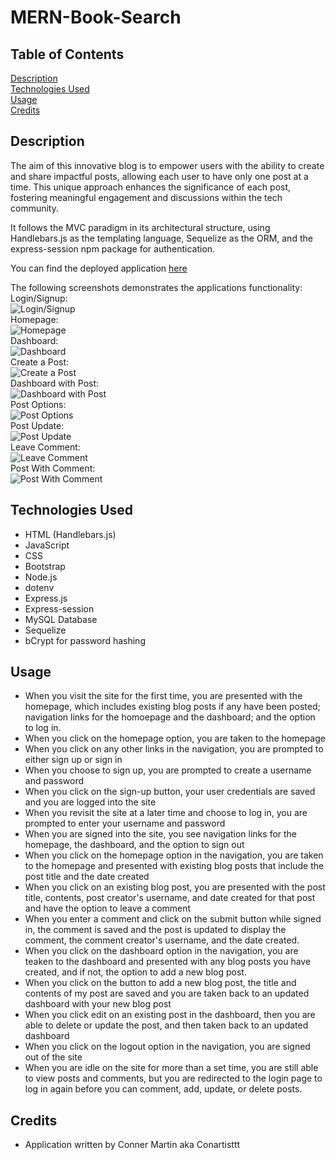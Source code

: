 # MERN-Book-Search

## Table of Contents

[Description](#description)
<br>
[Technologies Used](#technologies-used)
<br>
[Usage](#usage)
<br>
[Credits](#credits)

## Description

The aim of this innovative blog is to empower users with the ability to create and share impactful posts, allowing each user to have only one post at a time. This unique approach enhances the significance of each post, fostering meaningful engagement and discussions within the tech community.

It follows the MVC paradigm in its architectural structure, using Handlebars.js as the templating language, Sequelize as the ORM, and the express-session npm package for authentication.

You can find the deployed application [here](https://afternoon-basin-69831-98d2be827880.herokuapp.com/)

The following screenshots demonstrates the applications functionality: 
<br>
Login/Signup:
<br>
![Login/Signup](./assets/login.png)
<br>
Homepage:
<br>
![Homepage](./assets/homepage.png)
<br>
Dashboard:
<br>
![Dashboard](./assets/dashboard.png)
<br>
Create a Post:
<br>
![Create a Post](./assets/create-post.png)
<br>
Dashboard with Post:
<br>
![Dashboard with Post](./assets/post-dashboard.png)
<br>
Post Options:
<br>
![Post Options](./assets/post-options.png)
<br>
Post Update:
<br>
![Post Update](./assets/post-update.png)
<br>
Leave Comment:
<br>
![Leave Comment](./assets/leave-comment.png)
<br>
Post With Comment:
<br>
![Post With Comment](./assets/post-comment.png)
<br>


## Technologies Used

* HTML (Handlebars.js)
* JavaScript
* CSS
* Bootstrap
* Node.js
* dotenv
* Express.js
* Express-session
* MySQL Database
* Sequelize
* bCrypt for password hashing

## Usage

* When you visit the site for the first time, you are presented with the homepage, which includes existing blog posts if any have been posted; navigation links for the homoepage and the dashboard; and the option to log in.
* When you click on the homepage option, you are taken to the homepage
* When you click on any other links in the navigation, you are prompted to either sign up or sign in
* When you choose to sign up, you are prompted to create a username and password
* When you click on the sign-up button, your user credentials are saved and you are logged into the site
* When you revisit the site at a later time and choose to log in, you are prompted to enter your username and password
* When you are signed into the site, you see navigation links for the homepage, the dashboard, and the option to sign out
* When you click on the homepage option in the navigation, you are taken to the homepage and presented with existing blog posts that include the post title and the date created
* When you click on an existing blog post, you are presented with the post title, contents, post creator's username, and date created for that post and have the option to leave a comment
* When you enter a comment and click on the submit button while signed in, the comment is saved and the post is updated to display the comment, the comment creator's username, and the date created.
* When you click on the dashboard option in the navigation, you are teaken to the dashboard and presented with any blog posts you have created, and if not, the option to add a new blog post.
* When you click on the button to add a new blog post, the title and contents of my post are saved and you are taken back to an updated dashboard with your new blog post
* When you click edit on an existing post in the dashboard, then you are able to delete or update the post, and then taken back to an updated dashboard
* When you click on the logout option in the navigation, you are signed out of the site
* When you are idle on the site for more than a set time, you are still able to view posts and comments, but you are redirected to the login page to log in again before you can comment, add, update, or delete posts.

## Credits

* Application written by Conner Martin aka Conartisttt